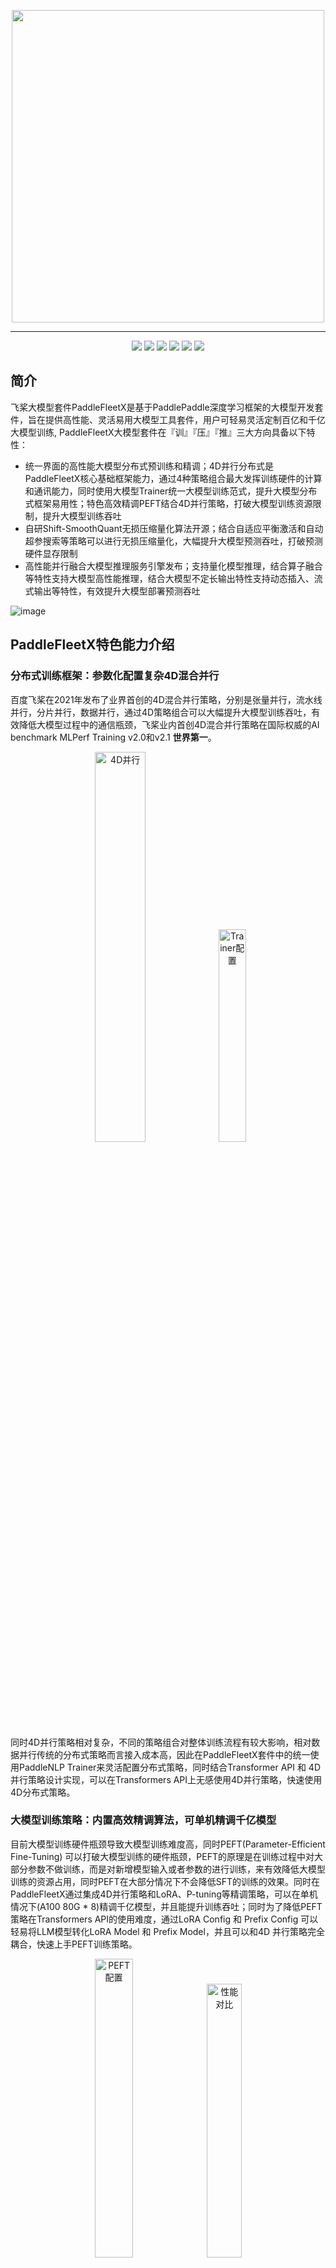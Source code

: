 <p align="center">
  <img src="./paddlefleetx-logo.png" align="middle"  width="500" />
</p>

------------------------------------------------------------------------------------------

<p align="center">
    <a href="./LICENSE"><img src="https://img.shields.io/badge/license-Apache%202-dfd.svg"></a>
    <a href="https://github.com/PaddlePaddle/PaddleFleetX/releases"><img src="https://img.shields.io/github/v/release/PaddlePaddle/PaddleFleetX?color=ffa"></a>
    <a href=""><img src="https://img.shields.io/badge/python-3.7+-aff.svg"></a>
    <a href="https://github.com/PaddlePaddle/PaddleFleetX/graphs/contributors"><img src="https://img.shields.io/github/contributors/PaddlePaddle/PaddleFleetX?color=9ea"></a>
    <a href="https://github.com/PaddlePaddle/PaddleFleetX/issues"><img src="https://img.shields.io/github/issues/PaddlePaddle/PaddleFleetX?color=9cc"></a>
    <a href="https://github.com/PaddlePaddle/PaddleFleetX/stargazers"><img src="https://img.shields.io/github/stars/PaddlePaddle/PaddleFleetX?color=ccf"></a>
</p>

## 简介

飞桨大模型套件PaddleFleetX是基于PaddlePaddle深度学习框架的大模型开发套件，旨在提供高性能、灵活易用大模型工具套件，用户可轻易灵活定制百亿和千亿大模型训练, PaddleFleetX大模型套件在『训』『压』『推』三大方向具备以下特性：
- 统一界面的高性能大模型分布式预训练和精调；4D并行分布式是PaddleFleetX核心基础框架能力，通过4种策略组合最大发挥训练硬件的计算和通讯能力，同时使用大模型Trainer统一大模型训练范式，提升大模型分布式框架易用性；特色高效精调PEFT结合4D并行策略，打破大模型训练资源限制，提升大模型训练吞吐
- 自研Shift-SmoothQuant无损压缩量化算法开源；结合自适应平衡激活和自动超参搜索等策略可以进行无损压缩量化，大幅提升大模型预测吞吐，打破预测硬件显存限制
- 高性能并行融合大模型推理服务引擎发布；支持量化模型推理，结合算子融合等特性支持大模型高性能推理，结合大模型不定长输出特性支持动态插入、流式输出等特性，有效提升大模型部署预测吞吐

![image](https://github.com/PaddlePaddle/PaddleFleetX/assets/16698950/8f569df3-bb85-4384-8ee8-30f808dcefc5)


## PaddleFleetX特色能力介绍
### 分布式训练框架：参数化配置复杂4D混合并行
百度飞桨在2021年发布了业界首创的4D混合并行策略，分别是张量并行，流水线并行，分片并行，数据并行，通过4D策略组合可以大幅提升大模型训练吞吐，有效降低大模型过程中的通信瓶颈，飞桨业内首创4D混合并行策略在国际权威的AI benchmark  MLPerf Training v2.0和v2.1 **世界第一**。


<p align="center">
  <img src="https://github.com/PaddlePaddle/PaddleFleetX/assets/16698950/1d8658f3-449f-4fac-927d-5a5210c39ce5" alt="4D并行" width="40%" height="40%">
  <img src="https://github.com/PaddlePaddle/PaddleFleetX/assets/16698950/b6ff6ff1-42cb-433f-87b0-b8bd1d06d9aa" alt="Trainer配置" width="29.5%" height="29.5%">
</p>

同时4D并行策略相对复杂，不同的策略组合对整体训练流程有较大影响，相对数据并行传统的分布式策略而言接入成本高，因此在PaddleFleetX套件中的统一使用PaddleNLP Trainer来灵活配置分布式策略，同时结合Transformer API 和 4D并行策略设计实现，可以在Transformers API上无感使用4D并行策略，快速使用4D分布式策略。

### 大模型训练策略：内置高效精调算法，可单机精调千亿模型
目前大模型训练硬件瓶颈导致大模型训练难度高，同时PEFT(Parameter-Efficient Fine-Tuning) 可以打破大模型训练的硬件瓶颈，PEFT的原理是在训练过程中对大部分参数不做训练，而是对新增模型输入或者参数的进行训练，来有效降低大模型训练的资源占用，同时PEFT在大部分情况下不会降低SFT的训练的效果。同时在PaddleFleetX通过集成4D并行策略和LoRA、P-tuning等精调策略，可以在单机情况下(A100 80G  * 8)精调千亿模型，并且能提升训练吞吐；同时为了降低PEFT策略在Transformers API的使用难度，通过LoRA Config 和 Prefix Config 可以轻易将LLM模型转化LoRA Model 和 Prefix Model，并且可以和4D 并行策略完全耦合，快速上手PEFT训练策略。
               

<p align="center">
  <img src="https://github.com/PaddlePaddle/PaddleFleetX/assets/16698950/3d25e8e7-77fe-49d7-b4df-ed51e61f56b0" alt="PEFT配置" width="35%" height="35%">
  <img src="https://github.com/PaddlePaddle/PaddleFleetX/assets/16698950/07135425-5e30-4fec-80da-c005d9133df7" alt="性能对比" width="33.5%" height="33.5%">
</p>

                
### 大模型压缩算法：自研Shift-SmoothQuant算法全面实现主流大模型无损量化
由于大模型预测成本高，对算力、显存要求高，同时在NLU模型相关上通过模型压缩量化可以做到无损量化，因此在NLG的生成模型做压缩量化有益于大模型的预测部署；PaddleFleetX 通过自研的Shift-SmoothQuant算法有效提升量化的精度和稳定性，通过 Shift 算法可以参数分布缩放到对称分布，同时通过 SmoothQuant 将异常参数值进行缩放合理范围内，因此通过 Shift-SmoothQuant 算法可以提升压缩的算法精度和稳定性；在 C-Eval 和 NL2SQL 两个benchmark数据集上在主流开源模型可以做到无损量化。

<p align="center">
  <img src="https://github.com/PaddlePaddle/PaddleFleetX/assets/16698950/2214d4eb-efe9-45b4-b540-32d9b9e10985" alt="PEFT配置" width="50%" height="50%">
   <img src="https://github.com/wawltor/PaddleFleetX/assets/16698950/ccbfafe4-0a5d-472b-ad88-e844a1b44468" alt="PEFT配置" width="50%" height="50%">

</p>



              
### 大模型推理引擎：基于算子融合的高性能大模型推理引擎
大模型推理部署在很多场景下会耗费较多的预测部署的资源，因此在PaddleFleetX在预测推理引擎中做了大量核心算子的fusion的过程，例如MultiHeadAttention、FFN，同时对CacheKV做了显存的预分配工作，减少生成过程中不断显存分配；同时由于LLM生成模型在生成过程中会同个batch会有生成长度不一致的问题，因此飞桨推理引擎支持动态Batch插入，适时替换更新不同的Query到预测的batch中，来提升预测吞吐。通过大量的预测优化，PaddleNLP动态图推理吞吐在主流模型相对HuggingFace提升200%+，静态图推理吞吐在主流推理产品中排名第一，下图是具体的对比细节。

<p align="center">
  <img src="https://github.com/PaddlePaddle/PaddleFleetX/assets/16698950/10872ada-a629-473c-bf17-e01192165e4d" alt="PEFT配置" width="70%" height="70%">
</p>



## PaddleFleetX使用
### 大语言模型使用链接 🔗[链接](https://github.com/PaddlePaddle/PaddleNLP/tree/develop/llm)

### 跨模态大模型使用链接 🔗[链接](https://github.com/PaddlePaddle/PaddleMIX)

## 许可
PaddleFleetX 基于 [Apache 2.0 license](./LICENSE) 许可发布。

## 引用

```
@misc{paddlefleetx,
    title={PaddleFleetX: An Easy-to-use and High-Performance One-stop Tool for Deep Learning},
    author={PaddleFleetX Contributors},
    howpublished = {\url{https://github.com/PaddlePaddle/PaddleFleetX}},
    year={2022}
}
```
